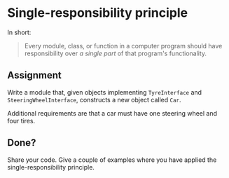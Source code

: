 # Single-responsibility principle

In short:

> Every module, class, or function in a computer program should have responsibility over _a single part_
> of that program's functionality.

## Assignment

Write a module that, given objects implementing `TyreInterface` and `SteeringWheelInterface`, constructs
a new object called `Car`.

Additional requirements are that a car must have one steering wheel and four tires.

## Done?

Share your code. Give a couple of examples where you have applied the single-responsibility principle.
